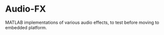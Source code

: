 # Audio-FX
MATLAB implementations of various audio effects, to test before moving to embedded platform.
